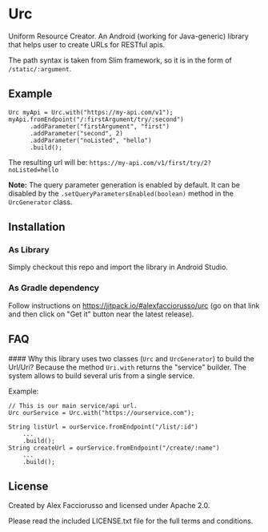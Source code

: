 # Urc
Uniform Resource Creator. An Android (working for Java-generic) library that helps user to create URLs for RESTful apis.

The path syntax is taken from Slim framework, so it is in the form of `/static/:argument`.

## Example
    Urc myApi = Urc.with("https://my-api.com/v1");
    myApi.fromEndpoint("/:firstArgument/try/:second")
          .addParameter("firstArgument", "first")
          .addParameter("second", 2)
          .addParameter("noListed", "hello")
          .build();

The resulting url will be: `https://my-api.com/v1/first/try/2?noListed=hello`

**Note:** The query parameter generation is enabled by default. It can be disabled by the `.setQueryParametersEnabled(boolean)` method in the `UrcGenerator` class.

## Installation
### As Library
Simply checkout this repo and import the library in Android Studio.

### As Gradle dependency
Follow instructions on https://jitpack.io/#alexfacciorusso/urc (go on that link
and then click on "Get it" button near the latest release).

## FAQ
#### Why this library uses two classes (`Urc` and `UrcGenerator`) to build the Url/Uri?
Because the method `Uri.with` returns the "service" builder. The system allows to build several uris from a single service.

Example:

    // This is our main service/api url.
    Urc ourService = Urc.with("https://ourservice.com");

    String listUrl = ourService.fromEndpoint("/list/:id")
        ...
        .build();
    String createUrl = ourService.fromEndpoint("/create/:name")
        ...
        .build();

## License
Created by Alex Facciorusso and licensed under Apache 2.0.

Please read the included LICENSE.txt file for the full terms and conditions.
